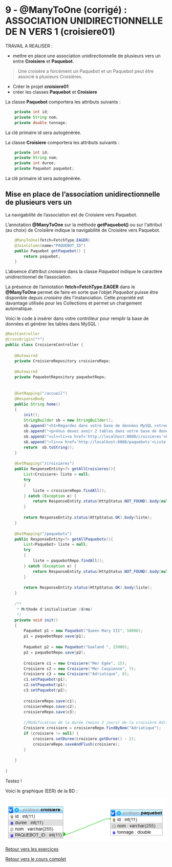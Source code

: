 # 9 - @ManyToOne (corrigé) : ASSOCIATION UNIDIRECTIONNELLE DE N VERS 1 (**croisiere01**)

TRAVAIL A REALISER :

- mettre en place une association unidirectionnelle de plusieurs vers un entre **Croisiere** et **Paquebot**.

>Une croisère a forcément un Paquebot et un Paquebot peut être associé à plusieurs Croisières.

- Créer le projet **croisiere01**
- créer les classes **Paquebot** et **Croisiere**

La classe **Paquebot** comportera les attributs suivants :

```java
    private int id;
    private String nom;
    private double tonnage;
```

La clé primaire id sera autogénérée.

La classe **Croisiere** comportera les attributs suivants :

```java
    private int id;
    private String nom;
    private int duree;
    private Paquebot paquebot;
```

La clé primaire id sera autogénérée.

## Mise en place de l’association unidirectionnelle de plusieurs vers un

La navigabilité de l’association est de Croisiere vers Paquebot.

L’annotation **@ManyToOne** sur la méthode **getPaquebot()** ou sur l'attribut (au choix) de Croisière indique la navigabilité de Croisière vers Paquebot.

```java
    @ManyToOne(fetch=FetchType.EAGER)
    @JoinColumn(name="PAQUEBOT_ID")
    public Paquebot getPaquebot() {
        return paquebot;
    }
```

L’absence d’attribut *croisiere* dans la classe *Paquebot* indique le caractère unidirectionnel de l’association.

La présence de l’annotation **fetch=FetchType.EAGER** dans le **@ManyToOne** permet de faire en sorte que l’objet *Paquebot* puisse être disponible depuis *croisière* dès l'instanciation.
Cette propriété est davantage utilisée pour les Collections et permet un chargement automatique.

Voici le code à insérer dans votre contrôleur pour remplir la base de données et générer les tables dans MySQL :

```java
@RestController
@CrossOrigin("*")
public class CroisiereController {

	@Autowired
	private CroisiereRepository croisiereRepo;

	@Autowired
	private PaquebotRepository paquebotRepo;


	@GetMapping("/accueil")
	@ResponseBody
	public String home()
	{
		init();
		StringBuilder sb = new StringBuilder();
		sb.append("<h1>Regardez dans votre base de données MySQL <strong>JPA</strong></h1>");
		sb.append("<p>Vous devez avoir 2 tables dans votre base de données :</p>");
		sb.append("<ul><li><a href='http://localhost:8080/croisieres'>Liste des croisières enregistrées</a></li>");
		sb.append("<li><a href='http://localhost:8080/paquebots'>Liste des paquebots enregistrés</a></li></ul>");
		return  sb.toString();
	}

	@GetMapping("/croisieres")
	public ResponseEntity<?> getAllCroisieres(){
		List<Croisiere> liste = null;
		try
		{
			liste = croisiereRepo.findAll();
		} catch (Exception e) {
			return ResponseEntity.status(HttpStatus.NOT_FOUND).body(null);
		}

		return ResponseEntity.status(HttpStatus.OK).body(liste);
	}

	@GetMapping("/paquebots")
	public ResponseEntity<?> getAllPaquebots(){
		List<Paquebot> liste = null;
		try
		{
			liste = paquebotRepo.findAll();
		} catch (Exception e) {
			return ResponseEntity.status(HttpStatus.NOT_FOUND).body(null);
		}

		return ResponseEntity.status(HttpStatus.OK).body(liste);
	}

	/**
	 * Méthode d'initialisation (démo)
	 */
	private void init()
	{
		Paquebot p1 = new Paquebot("Queen Mary III", 50000);
		p1 = paquebotRepo.save(p1);

		Paquebot p2 = new Paquebot("Goeland ", 25000);
		p2 = paquebotRepo.save(p2);

		Croisiere c1 = new Croisiere("Mer Egée", 15);
		Croisiere c2 = new Croisiere("Mer Caspienne", 7);
		Croisiere c3 = new Croisiere("Adriatique", 8);
		c1.setPaquebot(p1);
		c2.setPaquebot(p1);
		c3.setPaquebot(p2);

		croisiereRepo.save(c1);
		croisiereRepo.save(c2);
		croisiereRepo.save(c3);

		//Modification de la durée (moins 2 jours) de la croisière Adriatique
		Croisiere croisiere = croisiereRepo.findByNom("Adriatique");
		if (croisiere != null) {
			croisiere.setDuree(croisiere.getDuree() - 2);
			croisiereRepo.saveAndFlush(croisiere);
		}

	}

}
```

Testez !

Voici le graphique (EER) de la BD :

![tp9-uni-n-1.png](images/tp9-uni-n-1.png)

[Retour vers les exercices](https://pbouget.github.io/cours/framework-back/1-jpa-orm/mapping-orm.html)

[Retour vers le cours complet](https://pbouget.github.io/cours/)
